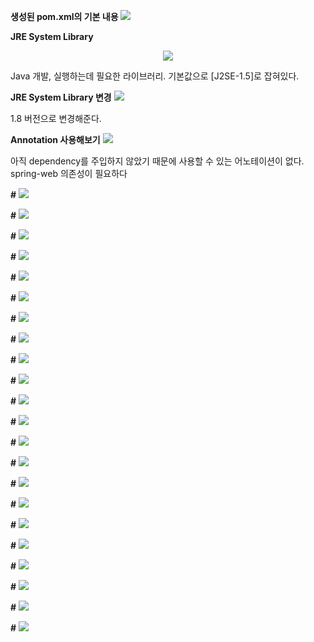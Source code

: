 **생성된 pom.xml의 기본 내용**
<img src="{{ site.url }}/assets\image\spring\02-setting\2019-11-14 150936_pom_xml.png">

**JRE System Library**

<center><img src="{{ site.url }}/assets\image\spring\02-setting\2019-11-14 231427_jrever.png" /></center>
<p>Java 개발, 실행하는데 필요한 라이브러리.
기본값으로 [J2SE-1.5]로 잡혀있다.<p>

**JRE System Library 변경**
<img src="{{ site.url }}/assets\image\spring\02-setting\2019-11-14 231950_javase8.png" />

1.8 버전으로 변경해준다.

**Annotation 사용해보기**
<img src="{{ site.url }}/assets\image\spring\02-setting\2019-11-14 232419_controller.png">

아직 dependency를 주입하지 않았기 때문에 사용할 수 있는 어노테이션이 없다.
spring-web 의존성이 필요하다

**#**
<img src="{{ site.url }}/assets\image\spring\02-setting\2019-11-14 233554_web+springelements.png">

**#**
<img src="{{ site.url }}/assets\image\spring\02-setting\2019-11-14 233736_usingannotation.png">

**#**
<img src="{{ site.url }}/assets\image\spring\02-setting\2019-11-14 234122_buildpath.png">

**#**
<img src="{{ site.url }}/assets\image\spring\02-setting\2019-11-14 234413_buildpathlib.png">

**#**
<img src="{{ site.url }}/assets\image\spring\02-setting\2019-11-14 235250_serverrun.png">

**#**
<img src="{{ site.url }}/assets\image\spring\02-setting\2019-11-14 235921_menuchanged.png">

**#**
<img src="{{ site.url }}/assets\image\spring\02-setting\2019-11-15 000246_onlywar.png">

**#**
<img src="{{ site.url }}/assets\image\spring\02-setting\2019-11-15 000410_server.png">

**#**
<img src="{{ site.url }}/assets\image\spring\02-setting\2019-11-15 000620_webxmlerror.png">

**#**
<img src="{{ site.url }}/assets\image\spring\02-setting\2019-11-15 001249_creatxml1.png">

**#**
<img src="{{ site.url }}/assets\image\spring\02-setting\2019-11-15 001423_createxml2.png">

**#**
<img src="{{ site.url }}/assets\image\spring\02-setting\2019-11-15 001630_createxml3.png">

**#**
<img src="{{ site.url }}/assets\image\spring\02-setting\2019-11-15 003017_createapplicationcontext.png">

**#**
<img src="{{ site.url }}/assets\image\spring\02-setting\2019-11-15 003114_createapplicationcontext2.png">

**#**
<img src="{{ site.url }}/assets\image\spring\02-setting\2019-11-15 003317_createapplicationcontext3.png">

**#**
<img src="{{ site.url }}/assets\image\spring\02-setting\2019-11-15 003650_createappllicationcontext4.png">

**#**
<img src="{{ site.url }}/assets\image\spring\02-setting\2019-11-15 004022_createservletxml.png">

**#**
<img src="{{ site.url }}/assets\image\spring\02-setting\2019-11-15 004433_createservletxml2.png">

**#**
<img src="{{ site.url }}/assets\image\spring\02-setting\2019-11-15 005956_error.png">

**#**
<img src="{{ site.url }}/assets\image\spring\02-setting\2019-11-15 010100_errorfix.png">

**#**
<img src="{{ site.url }}/assets\image\spring\02-setting\2019-11-15 010350_hello.png">

**#**
<img src="{{ site.url }}/assets\image\spring\02-setting\2019-11-17 193320_nomappingerror.png">

